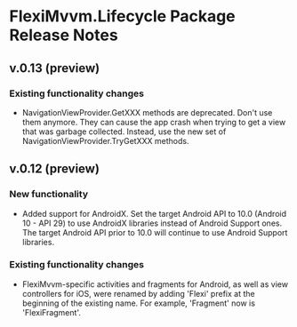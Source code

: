 # FlexiMvvm.Lifecycle Package Release Notes

## v.0.13 (preview)

### Existing functionality changes

- NavigationViewProvider.GetXXX methods are deprecated. Don't use them anymore. They can cause the app crash when trying to get a view that was garbage collected. Instead, use the new set of NavigationViewProvider.TryGetXXX methods.

## v.0.12 (preview)

### New functionality

- Added support for AndroidX. Set the target Android API to 10.0 (Android 10 - API 29) to use AndroidX libraries instead of Android Support ones. The target Android API prior to 10.0 will continue to use Android Support libraries.

### Existing functionality changes

- FlexiMvvm-specific activities and fragments for Android, as well as view controllers for iOS, were renamed by adding 'Flexi' prefix at the beginning of the existing name. For example, 'Fragment' now is 'FlexiFragment'.
